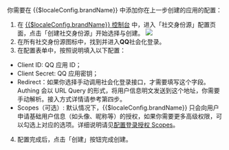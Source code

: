 <IntegrationDetailCard :title="`在 ${$localeConfig.brandName} 填入 QQ 网页应用配置`">

你需要在 {{$localeConfig.brandName}} 中添加你在上一步创建的应用的配置：

1. 在 [{{$localeConfig.brandName}} 控制台](https://console.authing.cn) 中，进入「社交身份源」配置页面，点击「创建社交身份源」开始选择与创建。
![](~@imagesZhCn/connections/Add-Social-Connections.png)
2. 在所有社交身份源图标中，找到并进入**QQ**社会化登录。
3. 在配置表单中，按照说明填入以下配置：

- Client ID: QQ 应用 ID；
- Client Secret: QQ 应用密钥；
- Redirect：如果你选择手动调用社会化登录接口，才需要填写这个字段。Authing 会以 URL Query 的形式，将用户信息明文发送到这个地址，你需要手动解析。接入方式详情请参考第四步。
- Scopes（可选）: 默认情况下，{{$localeConfig.brandName}} 只会向用户申请基础用户信息（如头像、昵称等）的授权，如果你需要更多高级权限，可以勾选上对应的选项。详细说明请见[配置登录授权 Scopes](social-login-scopes.md#qq)。


4. 配置完成后，点击「创建」按钮完成创建。

</IntegrationDetailCard>